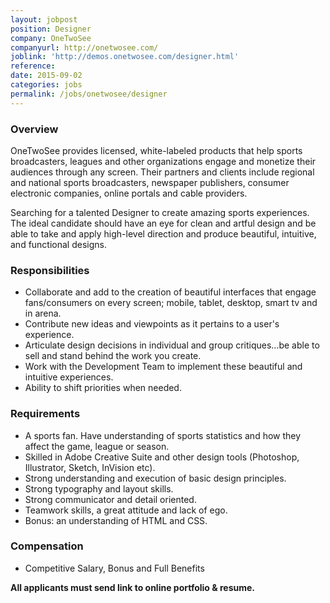 ```yaml
---
layout: jobpost
position: Designer
company: OneTwoSee
companyurl: http://onetwosee.com/
joblink: 'http://demos.onetwosee.com/designer.html'
reference:
date: 2015-09-02
categories: jobs
permalink: /jobs/onetwosee/designer
---
```


### Overview 

OneTwoSee provides licensed, white-labeled products that help sports broadcasters, leagues and other organizations engage and monetize their audiences through any screen. Their partners and clients include regional and national sports broadcasters, newspaper publishers, consumer electronic companies, online portals and cable providers.

Searching for a talented Designer to create amazing sports experiences. The ideal candidate should have an eye for clean and artful design and be able to take and apply high-level direction and produce beautiful, intuitive, and functional designs.​ 


### Responsibilities 
* Collaborate and add to the creation of beautiful interfaces that engage fans/consumers on every screen; mobile, tablet, desktop, smart tv and in arena.
* Contribute new ideas and viewpoints as it pertains to a user's experience. 
* Articulate design decisions in individual and group critiques…be able to sell and stand behind the work you create. 
* Work with the Development Team to implement these beautiful and intuitive experiences.
* Ability to shift priorities when needed.


### Requirements 
* A sports fan. Have understanding of sports statistics and how they affect the game, league or season. 
* Skilled in Adobe Creative Suite and other design tools (Photoshop, Illustrator, Sketch, InVision etc).
* Strong understanding and execution of basic design principles.
* Strong typography and layout skills. 
* Strong communicator and detail oriented.
* Teamwork skills, a great attitude and lack of ego.
* Bonus: an understanding of HTML and CSS.


### Compensation 
* Competitive Salary, Bonus and Full Benefits


<strong>All applicants must send link to online portfolio & resume.</strong>